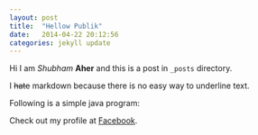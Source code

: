 ```yaml
---
layout: post
title:  "Hellow Publik"
date:   2014-04-22 20:12:56
categories: jekyll update
---
```


Hi I am *Shubham* **Aher** and this is a post in `_posts` directory.

I ~~hate~~ markdown because there is no easy way to underline text.

Following is a simple java program:



Check out my profile at [Facebook][urlfb].

[urlfb]: www.fb.com/shubham.aher
